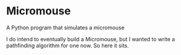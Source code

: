 # Micromouse
A Python program that simulates a micromouse

I do intend to eventually build a Micromouse, but I wanted to write a pathfinding algorithm for one now. So here it sits.
